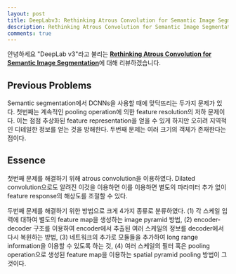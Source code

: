 ```yaml
---
layout: post
title: DeepLabv3: Rethinking Atrous Convolution for Semantic Image Segmentation
description: Rethinking Atrous Convolution for Semantic Image Segmentation 논문을 리뷰하였습니다.
comments: true
---
```

안녕하세요 "DeepLab v3"라고 불리는 <a href="https://arxiv.org/abs/1706.05587"><b>Rethinking Atrous Convolution for Semantic Image Segmentation</b></a>에 대해 리뷰하겠습니다.

## Previous Problems
Semantic segmentation에서 DCNNs을 사용할 때에 맞닥뜨리는 두가지 문제가 있다.
첫번째는 계속적인 pooling operation에 의한 feature resolution의 저하 문제이다. 이는 점점 추상화된 feature representation을 얻을 수 있게 하지만 오히려 지역적인 디테일한 정보를 얻는 것을 방해한다.
두번째 문제는 여러 크기의 객체가 존재한다는 점이다.

## Essence
첫번째 문제를 해결하기 위해 atrous convolution을 이용하였다. Dilated convolution으로도 알려진 이것을 이용하면 이를 이용하면 별도의 파라미터 추가 없이 feature response의 해상도를 조절할 수 있다.

두번째 문제를 해결하기 위한 방법으로 크게 4가지 종류로 분류하였다. (1) 각 스케일 입력에 대하여 별도의 feature map을 생성하는 image pyramid 방법, (2) encoder-decoder 구조를 이용하여 encoder에서 추출된 여러 스케일의 정보를 decoder에서 다시 복원하는 방법, (3) 네트워크의 추가로 모듈들을 추가하여 long range information을 이용할 수 있도록 하는 것, (4) 여러 스케일의 필터 혹은 pooling operation으로 생성된 feature map을 이용하는 spatial pyramid pooling 방법이 그것이다.